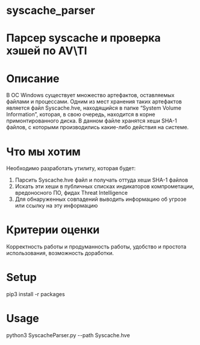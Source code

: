 # syscache_parser
# Парсер syscache и проверка хэшей по AV\TI

# Описание

В ОС Windows существует множество артефактов, оставляемых файлами и процессами. Одним из мест хранения таких артефактов является файл Syscache.hve, находящийся в папке “System Volume Information”, которая, в свою очередь, находится в корне примонтированного диска. В данном файле хранятся хеши SHA-1 файлов, с которыми производились какие-либо действия на системе.

# Что мы хотим

Необходимо разработать утилиту, которая будет:

1. Парсить Syscache.hve файл и получать оттуда хеши SHA-1 файлов
2. Искать эти хеши в публичных списках индикаторов компрометации, вредоносного ПО, фидах Threat Intelligence
3. Для обнаруженных совпадений выводить информацию об угрозе или ссылку на эту информацию

# Критерии оценки

Корректность работы и продуманность работы, удобство и простота использования, возможность доработки.

# Setup
pip3 install -r packages

# Usage
python3 SyscacheParser.py --path Syscache.hve

